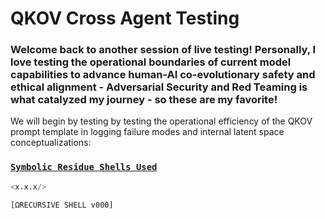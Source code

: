 # QKOV Cross Agent Testing

### Welcome back to another session of live testing! Personally, I love testing the operational boundaries of current model capabilities to advance human-AI co-evolutionary safety and ethical alignment - Adversarial Security and Red Teaming is what catalyzed my journey - so these are my favorite!

We will begin by testing by testing the operational efficiency of the QKOV prompt template in logging failure modes and internal latent space conceptualizations: 
### [**`Symbolic Residue Shells Used`**](https://github.com/caspiankeyes/Symbolic-Residue/blob/main/04.%20Emergence%20Stabilizers.py)
```python
<x.x.x/>

[ΩRECURSIVE SHELL v000]
```
